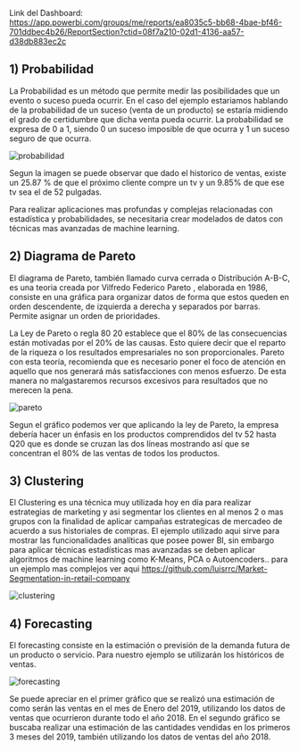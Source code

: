 Link del Dashboard: https://app.powerbi.com/groups/me/reports/ea8035c5-bb68-4bae-bf46-701ddbec4b26/ReportSection?ctid=08f7a210-02d1-4136-aa57-d38db883ec2c

## 1) Probabilidad

La Probabilidad es un método que permite medir las posibilidades que un evento o suceso pueda ocurrir. En el caso del ejemplo estariamos hablando de la probabilidad de un suceso (venta de un producto) se estaría midiendo el grado de certidumbre que dicha venta pueda ocurrir. La probabilidad se expresa de 0 a 1, siendo 0 un suceso imposible de que ocurra y 1 un suceso seguro de que ocurra.

![probabilidad](https://user-images.githubusercontent.com/58336896/140800133-18d8799f-4354-4ccb-8e14-7f238005226a.png)

Segun la imagen se puede observar que dado el historico de ventas, existe un 25.87 % de que el próximo cliente compre un tv y un 9.85% de que ese tv sea el de 52 pulgadas.

Para realizar aplicaciones mas profundas y complejas  relacionadas con estadística y probabilidades, se necesitaria crear modelados de datos con técnicas mas avanzadas de machine learning.

## 2) Diagrama de Pareto

El diagrama de Pareto, también llamado curva cerrada o Distribución A-B-C, es una teoria creada por Vilfredo Federico Pareto , elaborada en 1986, consiste en una gráfica  para organizar datos de forma que estos queden en orden descendente, de izquierda a derecha y separados por barras. Permite asignar un orden de prioridades. 

La Ley de Pareto o regla 80 20 establece que el 80% de las consecuencias están motivadas por el 20% de las causas. Esto quiere decir que el reparto de la riqueza o los resultados empresariales no son proporcionales. Pareto con esta teoría, recomienda que es necesario poner el foco de atención en aquello que nos generará más satisfacciones con menos esfuerzo. De esta manera no malgastaremos recursos excesivos para resultados que no merecen la pena.

![pareto](https://user-images.githubusercontent.com/58336896/140802612-d580ad16-ed35-403f-afb7-62ee41b241e6.png)

Segun el gráfico podemos ver que aplicando la ley de Pareto, la empresa debería hacer un énfasis en los productos comprendidos del tv 52 hasta Q20 que es donde se cruzan las dos líneas mostrando así que se concentran el 80% de las ventas de todos los productos.

## 3) Clustering 

El Clustering es una técnica muy utilizada hoy en día para realizar estrategias de marketing y asi segmentar los clientes en al menos 2 o mas grupos con la finalidad de aplicar campañas estrategicas de mercadeo de acuerdo a sus historiales de compras. El ejemplo utilizado aqui sirve para mostrar las funcionalidades analíticas que posee power BI, sin embargo para aplicar técnicas estadísticas mas avanzadas se deben aplicar algoritmos de machine learning como K-Means, PCA o Autoencoders.. para un ejemplo mas complejos ver aqui https://github.com/luisrrc/Market-Segmentation-in-retail-company

![clustering](https://user-images.githubusercontent.com/58336896/140804526-52241385-9581-4613-a8d9-032e442a8e3a.png)

## 4) Forecasting

El forecasting consiste en la estimación o previsión de la demanda futura de un producto o servicio. Para nuestro ejemplo se utilizarán los históricos de ventas.

![forecasting](https://user-images.githubusercontent.com/58336896/140805722-23386918-b32f-45b3-882c-82df0a5cc5e3.png)

Se puede apreciar en el primer gráfico que se realizó una estimación de como serán las ventas en el mes de Enero del 2019, utilizando los datos de ventas que ocurrieron durante todo el año 2018. En el segundo gráfico se buscaba realizar una estimación de las cantidades vendidas en los primeros 3 meses del 2019, también utilizando los datos de ventas del año 2018.
